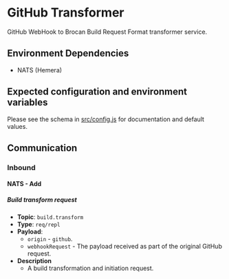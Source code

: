 # GitHub Transformer

GitHub WebHook to Brocan Build Request Format transformer service.

## Environment Dependencies

  * NATS (Hemera)

## Expected configuration and environment variables

Please see the schema in [src/config.js](src/config.js) for documentation and default values.

## Communication

### Inbound

#### NATS - Add

##### Build transform request

  * **Topic**: `build.transform`
  * **Type**: `req/repl`
  * **Payload**:
    * `origin` - `github`.
    * `webhookRequest` - The payload received as part of the original GitHub request.
  * **Description**
    * A build transformation and initiation request.
